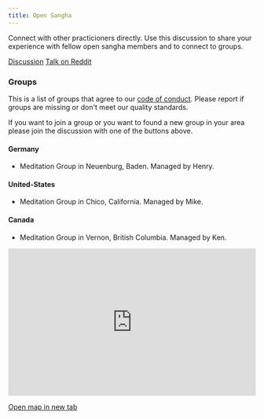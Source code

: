 ```yaml
---
title: Open Sangha
---
```


Connect with other practicioners directly. Use this discussion to share your experience
with fellow open sangha members and to connect to groups.

[Discussion](https://discord.gg/Tyqd22a?classes=btn,btn-primary)
[Talk on Reddit](https://www.reddit.com/r/OpenBuddhaDharma/?classes=btn,btn-primary)
### Groups
This is a list of groups that agree to our [code of conduct](../code/).
Please report if groups are missing or don't meet our quality standards.

If you want to join a group or you want to found a new group in your area please join the discussion
with one of the buttons above.
#### Germany
- Meditation Group in Neuenburg, Baden. Managed by Henry.

#### United-States
- Meditation Group in Chico, California. Managed by Mike.

#### Canada
- Meditation Group in Vernon, British Columbia. Managed by Ken.


<iframe width="100%" height="300px" frameBorder="0" src="https://umap.openstreetmap.fr/en/map/open-sanghas_179302?scaleControl=false&miniMap=false&scrollWheelZoom=true&zoomControl=false&allowEdit=false&moreControl=true&searchControl=null&tilelayersControl=null&embedControl=null&datalayersControl=true&onLoadPanel=undefined&captionBar=false"></iframe><p><a href="https://umap.openstreetmap.fr/en/map/open-sanghas_179302">Open map in new tab</a></p>
